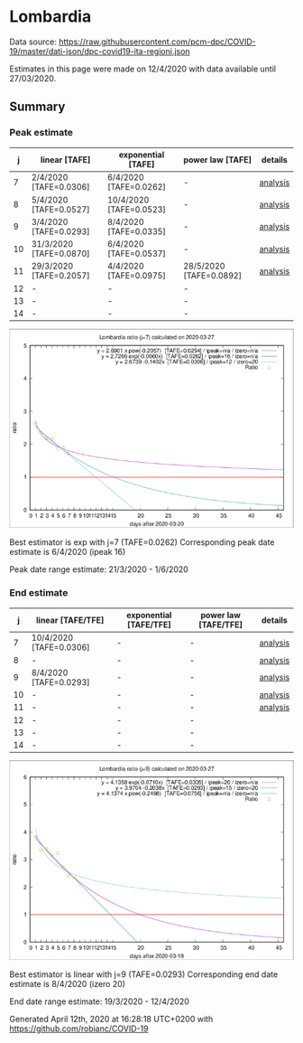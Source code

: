 # Lombardia


Data source: https://raw.githubusercontent.com/pcm-dpc/COVID-19/master/dati-json/dpc-covid19-ita-regioni.json

Estimates in this page were made on 12/4/2020 with data available until 27/03/2020.


## Summary 

### Peak estimate 
|j|linear [TAFE]|exponential [TAFE]|power law [TAFE]|details|
|---|----|-----------|---------|-------|
|7|2/4/2020 [TAFE=0.0306]|6/4/2020 [TAFE=0.0262]|-|[analysis](COVID-19_lombardia_j7_2020-03-27.md)|
|8|5/4/2020 [TAFE=0.0527]|10/4/2020 [TAFE=0.0523]|-|[analysis](COVID-19_lombardia_j8_2020-03-27.md)|
|9|3/4/2020 [TAFE=0.0293]|8/4/2020 [TAFE=0.0335]|-|[analysis](COVID-19_lombardia_j9_2020-03-27.md)|
|10|31/3/2020 [TAFE=0.0870]|6/4/2020 [TAFE=0.0537]|-|[analysis](COVID-19_lombardia_j10_2020-03-27.md)|
|11|29/3/2020 [TAFE=0.2057]|4/4/2020 [TAFE=0.0975]|28/5/2020 [TAFE=0.0892]|[analysis](COVID-19_lombardia_j11_2020-03-27.md)|
|12|-|-|-||
|13|-|-|-||
|14|-|-|-||

![best peak estimate](COVID-19_lombardia_j7_2020-03-27.png)

Best estimator is exp with j=7 (TAFE=0.0262)
Corresponding peak date estimate is 6/4/2020 (ipeak 16)


Peak date range estimate: 21/3/2020 - 1/6/2020

### End estimate 
|j|linear [TAFE/TFE]|exponential [TAFE/TFE]|power law [TAFE/TFE]|details|
|---|----|-----------|---------|-------|
|7|10/4/2020 [TAFE=0.0306]|-|-|[analysis](COVID-19_lombardia_j7_2020-03-27.md)|
|8|-|-|-|[analysis](COVID-19_lombardia_j8_2020-03-27.md)|
|9|8/4/2020 [TAFE=0.0293]|-|-|[analysis](COVID-19_lombardia_j9_2020-03-27.md)|
|10|-|-|-|[analysis](COVID-19_lombardia_j10_2020-03-27.md)|
|11|-|-|-|[analysis](COVID-19_lombardia_j11_2020-03-27.md)|
|12|-|-|-||
|13|-|-|-||
|14|-|-|-||

![best zero estimate](COVID-19_lombardia_j9_2020-03-27.png)

Best estimator is linear with j=9 (TAFE=0.0293)
Corresponding end date estimate is 8/4/2020 (izero 20)


End date range estimate: 19/3/2020 - 12/4/2020

Generated April 12th, 2020 at 16:28:18 UTC+0200 with https://github.com/robianc/COVID-19
